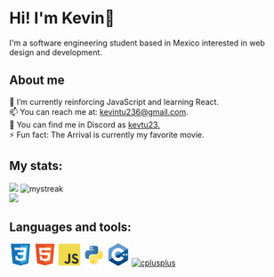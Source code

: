 <h1>Hi! I'm Kevin👋</h1>
<p>I'm a software engineering student based in Mexico interested in web design and development.</h3>

## About me
🌱 I’m currently reinforcing JavaScript and learning React.<br>
📫 You can reach me at: kevintu236@gmail.com.<br>
🤖 You can find me in Discord as <a href="https://discordapp.com/users/764633985280114728">kevtu23</strong>.</a><br>
⚡ Fun fact: The Arrival is currently my favorite movie.<br>

## My stats:


<div align="left">
  <img src="https://github-readme-stats.vercel.app/api?username=kevtorres23&show_icons=true&theme=catppuccin_latte" />
  <img src="https://github-readme-streak-stats.herokuapp.com/?user=kevtorres23&theme=catppuccin_latte" alt="mystreak"/><br>
  <img src="https://github-readme-stats.vercel.app/api/top-langs/?username=kevtorres23&theme=catppuccin_latte&layout=compact"/>
</div>

## Languages and tools:
<p align="left">
  <a href="https://www.w3schools.com/css/css_intro.asp" target="_blank" rel="noreferrer"> <img src="https://github.com/devicons/devicon/blob/master/icons/css3/css3-original.svg" alt="python" width="40" height="40"/></a>
  <a href="https://www.w3schools.com/html/" target="_blank" rel="noreferrer"> <img src="https://github.com/devicons/devicon/blob/master/icons/html5/html5-original.svg" alt="cplusplus" width="40" height="40"/></a>
  <a href="https://www.w3schools.com/js/" target="_blank" rel="noreferrer"> <img src="https://github.com/devicons/devicon/blob/master/icons/javascript/javascript-original.svg" alt="python" width="40" height="40"/></a>
  <a href="https://www.python.org" target="_blank" rel="noreferrer"> <img src="https://raw.githubusercontent.com/devicons/devicon/master/icons/python/python-original.svg" alt="python" width="40" height="40"/></a>
  <a href="https://www.w3schools.com/cpp/" target="_blank" rel="noreferrer"> <img src="https://raw.githubusercontent.com/devicons/devicon/master/icons/cplusplus/cplusplus-original.svg" alt="cplusplus" width="40" height="40"/></a>
  <a href="https://www.w3schools.com/REACT/DEFAULT.ASP" target="_blank" rel="noreferrer"> <img src="https://github.com/marwin1991/profile-technology-icons/blob/main/icons/react.png" alt="cplusplus" width="40" height="40"/></a>
</p>
